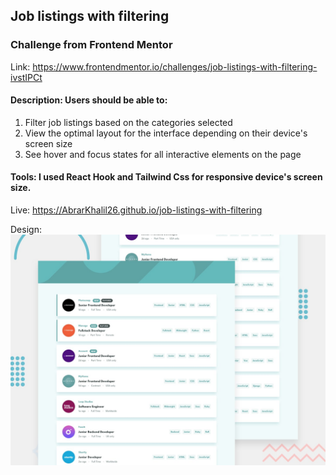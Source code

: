 ## Job listings with filtering

### Challenge from Frontend Mentor
Link: https://www.frontendmentor.io/challenges/job-listings-with-filtering-ivstIPCt

#### Description: Users should be able to:
1. Filter job listings based on the categories selected
2. View the optimal layout for the interface depending on their device's screen size
3. See hover and focus states for all interactive elements on the page

#### Tools: I used React Hook and Tailwind Css for responsive device's screen size.

Live: https://AbrarKhalil26.github.io/job-listings-with-filtering

Design: 
![](https://github.com/AbrarKhalil26/job-listings-with-filtering/blob/main/public/design/desktop-preview.jpg)
